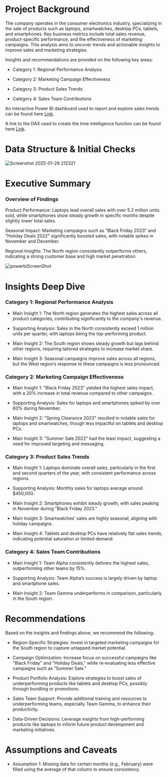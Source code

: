 # Project Background

The company operates in the consumer electronics industry, specializing in the sale of products such as laptops, smartwatches, desktop PCs, tablets, and smartphones. Key business metrics include total sales revenue, product-specific performance, and the effectiveness of marketing campaigns. This analysis aims to uncover trends and actionable insights to improve sales and marketing strategies.

Insights and recommendations are provided on the following key areas:

- Category 1: Regional Performance Analysis
  
- Category 2: Marketing Campaign Effectiveness
  
- Category 3: Product Sales Trends

- Category 4: Sales Team Contributions

An interactive Power BI dashboard used to report and explore sales trends can be found here [Link](https://github.com/anikareaza/Sales-Dashboard/blob/main/Sales%20and%20Marketing%20Correlations%20Insights.pbix).

A link to the DAX used to create the time intelligence function can be found here [Link](https://github.com/anikareaza/Sales-Dashboard/blob/cf2bcf82ccf50132c3b529934f2f1b097c571ae7/DAX).


# Data Structure & Initial Checks


![Screenshot 2025-01-26 212321](https://github.com/user-attachments/assets/7cc43d94-5852-420c-bc94-5112ab6e2e3d)


# Executive Summary
### Overview of Findings

Product Performance: Laptops lead overall sales with over 5.2 million units sold, while smartphones show steady growth in specific months despite slightly lower total sales.

Seasonal Impact: Marketing campaigns such as "Black Friday 2023" and "Holiday Deals 2022" significantly boosted sales, with notable spikes in November and December.

Regional Insights: The North region consistently outperforms others, indicating a strong customer base and high market penetration.

![powerbiScreenShot](https://github.com/user-attachments/assets/1a2e3f1b-cc15-4e94-879a-cfa99670350c)



# Insights Deep Dive

### Category 1: Regional Performance Analysis

- Main Insight 1: The North region generates the highest sales across all product categories, contributing significantly to the company's revenue.
  
- Supporting Analysis: Sales in the North consistently exceed 1 million units per quarter, with laptops being the top-performing product.
  
- Main Insight 2: The South region shows steady growth but lags behind other regions, requiring tailored strategies to increase market share.
  
- Main Insight 3: Seasonal campaigns improve sales across all regions, but the West region’s response to these campaigns is less pronounced.



### Category 2: Marketing Campaign Effectiveness

- Main Insight 1: "Black Friday 2023" yielded the highest sales impact, with a 20% increase in total revenue compared to other campaigns.
  
- Supporting Analysis: Sales for laptops and smartphones spiked by over 60% during November.
  
- Main Insight 2: "Spring Clearance 2023" resulted in notable sales for laptops and smartwatches, though less impactful on tablets and desktop PCs.
  
- Main Insight 3: "Summer Sale 2022" had the least impact, suggesting a need for improved targeting and messaging.


### Category 3: Product Sales Trends

- Main Insight 1: Laptops dominate overall sales, particularly in the first and second quarters of the year, with consistent performance across regions.
  
- Supporting Analysis: Monthly sales for laptops average around $450,000.
  
- Main Insight 2: Smartphones exhibit steady growth, with sales peaking in November during "Black Friday 2023."
  
- Main Insight 3: Smartwatches’ sales are highly seasonal, aligning with holiday campaigns.
  
- Main Insight 4: Tablets and desktop PCs have relatively flat sales trends, indicating potential saturation or limited demand.



### Category 4: Sales Team Contributions

- Main Insight 1: Team Alpha consistently delivers the highest sales, outperforming other teams by 15%.
  
- Supporting Analysis: Team Alpha’s success is largely driven by laptop and smartphone sales.
  
- Main Insight 2: Team Gamma underperforms in comparison, particularly in the South region.



# Recommendations
Based on the insights and findings above, we recommend the following:

- Region-Specific Strategies: Invest in targeted marketing campaigns for the South region to capture untapped market potential.
  
- Campaign Optimization: Increase focus on successful campaigns like "Black Friday" and "Holiday Deals," while re-evaluating less effective campaigns such as "Summer Sale."
  
- Product Portfolio Analysis: Explore strategies to boost sales of underperforming products like tablets and desktop PCs, possibly through bundling or promotions.
  
- Sales Team Support: Provide additional training and resources to underperforming teams, especially Team Gamma, to enhance their productivity.
  
- Data-Driven Decisions: Leverage insights from high-performing products like laptops to inform future product development and marketing initiatives.


# Assumptions and Caveats
- Assumption 1: Missing data for certain months (e.g., February) were filled using the average of that column to ensure consistency.

